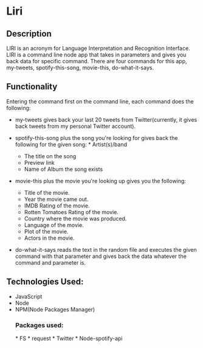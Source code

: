 <h1>Liri</h1>

<h2>Description</h2>

LIRI is an acronym for Language Interpretation and Recognition Interface. LIRI is a command line node app that takes in parameters and gives you back data for specific command. There are four commands for this app, my-tweets, spotify-this-song, movie-this, do-what-it-says.

<h2>Functionality</h2>

Entering the command first on the command line, each command does the following: 

* my-tweets gives back your last 20 tweets from Twitter(currently, it gives back tweets from my personal Twitter account).

* spotify-this-song plus the song you're looking for gives back the following for the given song:
	*
 Artist(s)/band
	* The title on the song
	* Preview link
	* Name of Album the song exists

* movie-this plus the movie you're looking up gives you the following:
	* Title of the movie.
	* Year the movie came out.
	* IMDB Rating of the movie.
	* Rotten Tomatoes Rating of the movie.
	* Country where the movie was produced.
	* Language of the movie.
	* Plot of the movie.
	* Actors in the movie.

* do-what-it-says reads the text in the random file and executes the given command with that parameter and gives back the data whatever the command and parameter is.

<h2>Technologies Used:</h2>

* JavaScript
* Node
* NPM(Node Packages Manager)
	<h3>Packages used:</h3>
	* FS
	* request
	* Twitter
	* Node-spotify-api
	




